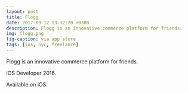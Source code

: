 ```yaml
---
layout: post
title: Flogg
date: 2017-09-12 13:32:20 +0300
description: Flogg is an innovative commerce platform for friends.
img: flogg.png
fig-caption: via app store
tags: [ios, nyc, freelance]
---
```


Flogg is an innovative commerce platform for friends.

iOS Developer 2016.

Available on iOS.